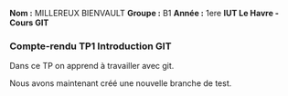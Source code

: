 **Nom :** MILLEREUX BIENVAULT
**Groupe :** B1
**Année :** 1ere
**IUT Le Havre - Cours GIT**

### Compte-rendu TP1 Introduction GIT
Dans ce TP on apprend à travailler avec git.

Nous avons maintenant créé une nouvelle branche de test.